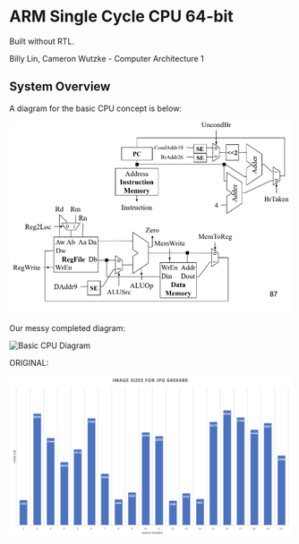 # ARM Single Cycle CPU 64-bit

Built without RTL.
 
Billy Lin, Cameron Wutzke - Computer Architecture 1

## System Overview
A diagram for the basic CPU concept is below:
<p align="left">
  <img src="https://github.com/billylin14/EE469_Labs/blob/master/Lab3/Basic_CPU_Diagram.PNG" width="700" title="Basic CPU Diagram">
</p>

Our messy completed diagram:
<p align="left">
  <img src="https://github.com/billylin14/EE469_Labs/blob/master/Lab3/Final_CPU_Diagram.PNG" width="700" title="Basic CPU Diagram">
</p>

ORIGINAL:
<p align="left">
  <img src="https://github.com/AA-CubeSat-Team/soci_img/blob/master/misc/IMG_Sizes_640x480.png" width="700" title="Sizes for 640x480 JPG">
</p>
